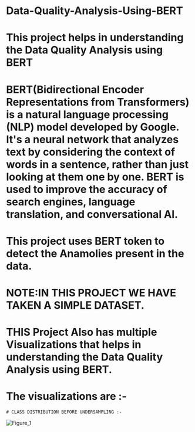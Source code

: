 # Data-Quality-Analysis-Using-BERT
# This project helps in understanding the Data Quality Analysis using BERT
# BERT(Bidirectional Encoder Representations from Transformers) is a natural language processing (NLP) model developed by Google. It's a neural network that analyzes text by considering the context of words in a sentence, rather than just looking at them one by one. BERT is used to improve the accuracy of search engines, language translation, and conversational AI.
# This project uses BERT token to detect the Anamolies present in the data.
# NOTE:IN THIS PROJECT WE HAVE TAKEN A SIMPLE DATASET.
# THIS Project Also has multiple Visualizations that helps in understanding the Data Quality Analysis using BERT.
# The visualizations are :-
    # CLASS DISTRIBUTION BEFORE UNDERSAMPLING :- 
![Figure_1](https://github.com/user-attachments/assets/ae7f444e-7a96-4866-b53a-64a0253d441b)

